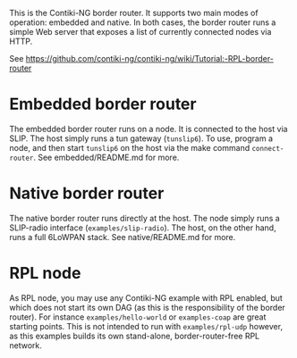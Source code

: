 This is the Contiki-NG border router. It supports two main modes of operation:
embedded and native. In both cases, the border router runs a simple Web server
that exposes a list of currently connected nodes via HTTP.

See https://github.com/contiki-ng/contiki-ng/wiki/Tutorial:-RPL-border-router

# Embedded border router

The embedded border router runs on a node. It is connected to the host via SLIP.
The host simply runs a tun gateway (`tunslip6`). To use, program a node, and
then start `tunslip6` on the host via the make command `connect-router`.
See embedded/README.md for more.

# Native border router

The native border router runs directly at the host. The node simply runs a
SLIP-radio interface (`examples/slip-radio`). The host, on the other hand, runs
a full 6LoWPAN stack.
See native/README.md for more.

# RPL node

As RPL node, you may use any Contiki-NG example with RPL enabled, but which
does not start its own DAG (as this is the responsibility of the border router).
For instance `examples/hello-world` or `examples-coap` are great starting
points. This is not intended to run with `examples/rpl-udp` however, as this
examples builds its own stand-alone, border-router-free RPL network.
